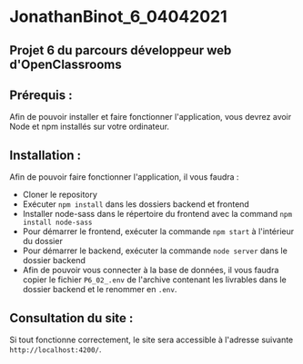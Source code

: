 # JonathanBinot_6_04042021
## Projet 6 du parcours développeur web d'OpenClassrooms

## Prérequis :

Afin de pouvoir installer et faire fonctionner l'application, vous devrez avoir Node et npm installés sur votre ordinateur.

## Installation :

Afin de pouvoir faire fonctionner l'application, il vous faudra :
- Cloner le repository 
- Exécuter `npm install` dans les dossiers backend et frontend
- Installer node-sass dans le répertoire du frontend avec la command `npm install node-sass`
- Pour démarrer le frontend, exécuter la commande `npm start` à l'intérieur du dossier
- Pour démarrer le backend, exécuter la commande `node server` dans le dossier backend
- Afin de pouvoir vous connecter à la base de données, il vous faudra copier le fichier `P6_02_.env` de l'archive contenant les livrables dans le dossier backend et le renommer en `.env`.

## Consultation du site :

Si tout fonctionne correctement, le site sera accessible à l'adresse suivante `http://localhost:4200/`.
